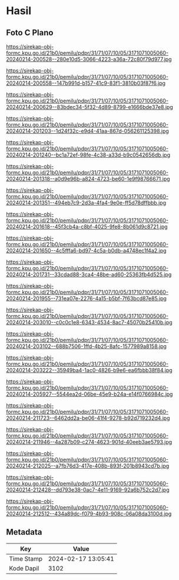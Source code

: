 # Hasil

## Foto C Plano

https://sirekap-obj-formc.kpu.go.id/21b0/pemilu/pdpr/31/71/07/10/05/3171071005060-20240214-200528--280e10d5-3066-4223-a36a-72c80f79d977.jpg

https://sirekap-obj-formc.kpu.go.id/21b0/pemilu/pdpr/31/71/07/10/05/3171071005060-20240214-200558--147b991d-b157-41c9-83f1-3810b03f87f6.jpg

https://sirekap-obj-formc.kpu.go.id/21b0/pemilu/pdpr/31/71/07/10/05/3171071005060-20240214-200629--83bdec34-5f32-4d89-8799-e1666bde37e8.jpg

https://sirekap-obj-formc.kpu.go.id/21b0/pemilu/pdpr/31/71/07/10/05/3171071005060-20240214-201203--1d24f32c-e9d4-41aa-867d-056261125398.jpg

https://sirekap-obj-formc.kpu.go.id/21b0/pemilu/pdpr/31/71/07/10/05/3171071005060-20240214-201240--bc1a72ef-98fe-4c38-a33d-b9c0542656db.jpg

https://sirekap-obj-formc.kpu.go.id/21b0/pemilu/pdpr/31/71/07/10/05/3171071005060-20240214-201318--a0d9e96b-a824-4723-be60-1e9f98766671.jpg

https://sirekap-obj-formc.kpu.go.id/21b0/pemilu/pdpr/31/71/07/10/05/3171071005060-20240214-201351--494eb7c9-2d3a-4fa4-9e0e-ff5d78dffbbb.jpg

https://sirekap-obj-formc.kpu.go.id/21b0/pemilu/pdpr/31/71/07/10/05/3171071005060-20240214-201618--45f3cb4a-c8bf-4025-9fe8-8b061d9c8721.jpg

https://sirekap-obj-formc.kpu.go.id/21b0/pemilu/pdpr/31/71/07/10/05/3171071005060-20240214-201650--4c5fffa6-bd97-4c5a-b0db-a4748ec1f4a2.jpg

https://sirekap-obj-formc.kpu.go.id/21b0/pemilu/pdpr/31/71/07/10/05/3171071005060-20240214-201731--33cdad88-3ca4-48be-ad60-25363fb4d525.jpg

https://sirekap-obj-formc.kpu.go.id/21b0/pemilu/pdpr/31/71/07/10/05/3171071005060-20240214-201955--731ea07e-2276-4a15-b5bf-7f63bcd87e85.jpg

https://sirekap-obj-formc.kpu.go.id/21b0/pemilu/pdpr/31/71/07/10/05/3171071005060-20240214-203010--c0c0c1e8-6343-4534-8ac7-45070b25410b.jpg

https://sirekap-obj-formc.kpu.go.id/21b0/pemilu/pdpr/31/71/07/10/05/3171071005060-20240214-203102--688b7506-1ffd-4b25-8afc-1577989a8158.jpg

https://sirekap-obj-formc.kpu.go.id/21b0/pemilu/pdpr/31/71/07/10/05/3171071005060-20240214-203222--35949ba4-1ac0-4826-b9e6-ea6fbbb38f84.jpg

https://sirekap-obj-formc.kpu.go.id/21b0/pemilu/pdpr/31/71/07/10/05/3171071005060-20240214-205927--5544ea2d-06be-45e9-b24a-e14f0766984c.jpg

https://sirekap-obj-formc.kpu.go.id/21b0/pemilu/pdpr/31/71/07/10/05/3171071005060-20240214-211723--6462dd2a-be06-41f4-9278-b92d719232d4.jpg

https://sirekap-obj-formc.kpu.go.id/21b0/pemilu/pdpr/31/71/07/10/05/3171071005060-20240214-211946--4a287b09-c274-4623-901d-40eeb3ae5793.jpg

https://sirekap-obj-formc.kpu.go.id/21b0/pemilu/pdpr/31/71/07/10/05/3171071005060-20240214-212025--a7fb76d3-417e-408b-893f-201b8943cd7b.jpg

https://sirekap-obj-formc.kpu.go.id/21b0/pemilu/pdpr/31/71/07/10/05/3171071005060-20240214-212428--dd793e38-0ac7-4e11-9169-92a6b752c2d7.jpg

https://sirekap-obj-formc.kpu.go.id/21b0/pemilu/pdpr/31/71/07/10/05/3171071005060-20240214-212512--434a89dc-f079-4b93-908c-06a08da3100d.jpg


## Metadata

| Key        | Value               |
| ---------- | ------------------- |
| Time Stamp | 2024-02-17 13:05:41 |
| Kode Dapil | 3102                |



